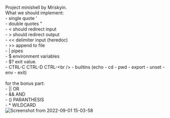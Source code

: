 Project minishell by Mriskyin.<br />
What we should implement:<br />
    - single quote '<br />
    - double quotes "<br />
    - < should redirect input<br />
    - > should redirect output<br />
    - << delimiter input (heredoc)<br />
    - >> append to file<br />
    - | pipes<br />
    - $ environment variables<br />
    - $? exit value.<br />
    - CTRL-C CTRL-D CTRL-\<br /> 
    - builtins (echo - cd - pwd - export - unset - env - exit)<br />
<br />
    for the bonus part:<br />
    - || OR<br />
    - && AND<br />
    - () PARANTHESIS<br />
    - * WILDCARD<br />
![Screenshot from 2022-09-01 15-03-58](https://user-images.githubusercontent.com/62230190/187933789-393d4a9a-a480-422e-a4d3-68cc0af46657.png)
